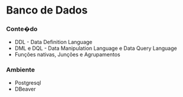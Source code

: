 # Banco de Dados

### Conte�do

- DDL - Data Definition Language
- DML e DQL - Data Manipulation Language e Data Query Language
- Funções nativas, Junções e Agrupamentos

### Ambiente

- Postgresql
- DBeaver
